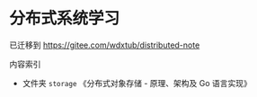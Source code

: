 # 分布式系统学习

已迁移到 https://gitee.com/wdxtub/distributed-note
 
内容索引

+ 文件夹 `storage` 《分布式对象存储 - 原理、架构及 Go 语言实现》

